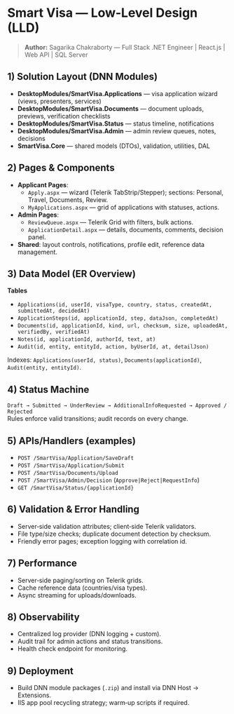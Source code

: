 # Smart Visa — Low‑Level Design (LLD)

> **Author:** Sagarika Chakraborty — Full Stack .NET Engineer | React.js | Web API | SQL Server

## 1) Solution Layout (DNN Modules)
- **DesktopModules/SmartVisa.Applications** — visa application wizard (views, presenters, services)
- **DesktopModules/SmartVisa.Documents** — document uploads, previews, verification checklists
- **DesktopModules/SmartVisa.Status** — status timeline, notifications
- **DesktopModules/SmartVisa.Admin** — admin review queues, notes, decisions
- **SmartVisa.Core** — shared models (DTOs), validation, utilities, DAL

## 2) Pages & Components
- **Applicant Pages**:
  - `Apply.aspx` — wizard (Telerik TabStrip/Stepper); sections: Personal, Travel, Documents, Review.
  - `MyApplications.aspx` — grid of applications with statuses, actions.
- **Admin Pages**:
  - `ReviewQueue.aspx` — Telerik Grid with filters, bulk actions.
  - `ApplicationDetail.aspx` — details, documents, comments, decision panel.
- **Shared**: layout controls, notifications, profile edit, reference data management.

## 3) Data Model (ER Overview)
**Tables**
- `Applications(id, userId, visaType, country, status, createdAt, submittedAt, decidedAt)`
- `ApplicationSteps(id, applicationId, step, dataJson, completedAt)`
- `Documents(id, applicationId, kind, url, checksum, size, uploadedAt, verifiedBy, verifiedAt)`
- `Notes(id, applicationId, authorId, text, at)`
- `Audit(id, entity, entityId, action, byUserId, at, detailJson)`

Indexes: `Applications(userId, status)`, `Documents(applicationId)`, `Audit(entity, entityId)`.

## 4) Status Machine
`Draft → Submitted → UnderReview → AdditionalInfoRequested → Approved / Rejected`  
Rules enforce valid transitions; audit records on every change.

## 5) APIs/Handlers (examples)
- `POST /SmartVisa/Application/SaveDraft`
- `POST /SmartVisa/Application/Submit`
- `POST /SmartVisa/Documents/Upload`
- `POST /SmartVisa/Admin/Decision` (`Approve|Reject|RequestInfo`)
- `GET /SmartVisa/Status/{applicationId}`

## 6) Validation & Error Handling
- Server‑side validation attributes; client‑side Telerik validators.
- File type/size checks; duplicate document detection by checksum.
- Friendly error pages; exception logging with correlation id.

## 7) Performance
- Server‑side paging/sorting on Telerik grids.
- Cache reference data (countries/visa types).
- Async streaming for uploads/downloads.

## 8) Observability
- Centralized log provider (DNN logging + custom).
- Audit trail for admin actions and status transitions.
- Health check endpoint for monitoring.

## 9) Deployment
- Build DNN module packages (`.zip`) and install via DNN Host → Extensions.
- IIS app pool recycling strategy; warm‑up scripts if required.
